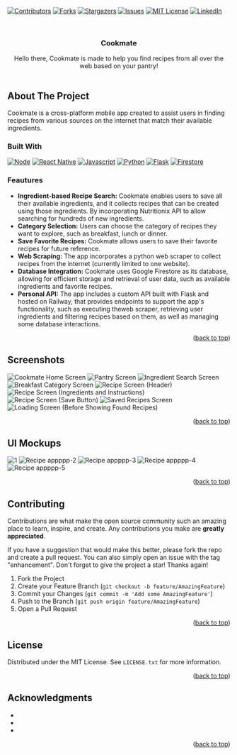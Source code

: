 <!-- Improved compatibility of back to top link: See: https://github.com/othneildrew/Best-README-Template/pull/73 -->
<a name="readme-top"></a>
<!-- PROJECT SHIELDS -->
<!--
*** I'm using markdown "reference style" links for readability.
*** Reference links are enclosed in brackets [ ] instead of parentheses ( ).
*** See the bottom of this document for the declaration of the reference variables
*** for contributors-url, forks-url, etc. This is an optional, concise syntax you may use.
*** https://www.markdownguide.org/basic-syntax/#reference-style-links
-->
[![Contributors][contributors-shield]][contributors-url]
[![Forks][forks-shield]][forks-url]
[![Stargazers][stars-shield]][stars-url]
[![Issues][issues-shield]][issues-url]
[![MIT License][license-shield]][license-url]
[![LinkedIn][linkedin-shield]][linkedin-url]



<!-- PROJECT LOGO -->
<br />

<h3 align="center">Cookmate</h3>

  <p align="center">
    Hello there, Cookmate is made to help you find recipes from all over the web based on your pantry!
    <br />
    <br />
  </p>
</div>

<!-- ABOUT THE PROJECT -->
## About The Project
Cookmate is a cross-platform mobile app created to assist users in finding recipes from various sources on the internet that match their available ingredients. 

### Built With

[![Node][Node.js]][Node-url] [![React Native][React-Native]][React-url] [![Javascript][Javascript]][Javascript-url] [![Python][Python]][Python-url] [![Flask][Flask]][Flask-url] [![Firestore][Firestore]][Firestore]

### Feautures
- __Ingredient-based Recipe Search:__ Cookmate enables users to save all their available ingredients, and it collects recipes that can be created using those ingredients. By incorporating Nutritionix API to allow searching for hundreds of new ingredients.
- __Category Selection:__ Users can choose the category of recipes they want to explore, such as breakfast, lunch or dinner.
- __Save Favorite Recipes:__ Cookmate allows users to save their favorite recipes for future reference.
- __Web Scraping:__ The app incorporates a python web scraper to collect recipes from the internet (currently limited to one website).
- __Database Integration:__ Cookmate uses Google Firestore as its database, allowing for efficient storage and retrieval of user data, such as available ingredients and favorite recipes.
- __Personal API:__ The app includes a custom API built with Flask and hosted on Railway, that provides endpoints to support the app's functionality, such as executing theweb scraper, retrieving user ingredients and filtering recipes based on them, as well as managing some database interactions.
<p align="right">(<a href="#readme-top">back to top</a>)</p>

<!-- GETTING STARTED -->
## Screenshots
![Cookmate Home Screen](https://github.com/valeria-gonzalez/recipeApp/assets/71797910/16535773-8252-4dc2-ab88-151f66e938b5)
![Pantry Screen](https://github.com/valeria-gonzalez/recipeApp/assets/71797910/de9bfb78-d0a5-49b7-8698-372a312f10b6)
![Ingredient Search Screen](https://github.com/valeria-gonzalez/recipeApp/assets/71797910/fbd3c484-8a09-4269-91f7-d12012f5c5c8)
![Breakfast Category Screen](https://github.com/valeria-gonzalez/recipeApp/assets/71797910/2ad4491c-1fa9-4a03-a416-ee5799983dd0)
![Recipe Screen (Header)](https://github.com/valeria-gonzalez/recipeApp/assets/71797910/7e80605c-702a-4f93-9765-5d76d798d482)
![Recipe Screen (Ingredients and Instructions)](https://github.com/valeria-gonzalez/recipeApp/assets/71797910/8fda4496-a304-410a-bd1e-152475c006b7)
![Recipe Screen (Save Button)](https://github.com/valeria-gonzalez/recipeApp/assets/71797910/43731a58-d40b-40af-bfc3-729fefc1ca30)
![Saved Recipes Screen](https://github.com/valeria-gonzalez/recipeApp/assets/71797910/4d4fd368-ef7f-4c2f-ac10-628dc43d68e1)
![Loading Screen (Before Showing Found Recipes)](https://github.com/valeria-gonzalez/recipeApp/assets/71797910/ca898389-680f-4c10-86ef-1d35d5248adb)
<p align="right">(<a href="#readme-top">back to top</a>)</p>

<!-- USAGE EXAMPLES -->
## UI Mockups
![1](https://github.com/valeria-gonzalez/recipeApp/assets/71797910/d50be408-aac6-4203-855c-85ea8cdc5b37)
![Recipe appppp-2](https://github.com/valeria-gonzalez/recipeApp/assets/71797910/13ab6536-1997-42f6-b364-b1e21f05c1da)
![Recipe appppp-3](https://github.com/valeria-gonzalez/recipeApp/assets/71797910/d139ea82-1122-40bf-9fa8-649f18b5b514)
![Recipe appppp-4](https://github.com/valeria-gonzalez/recipeApp/assets/71797910/640940f9-0f81-463f-b79b-ead9569e4343)
![Recipe appppp-5](https://github.com/valeria-gonzalez/recipeApp/assets/71797910/d9ba47eb-5c2d-400b-a149-c9bbd925a339)
<p align="right">(<a href="#readme-top">back to top</a>)</p>

<!-- CONTRIBUTING -->
## Contributing

Contributions are what make the open source community such an amazing place to learn, inspire, and create. Any contributions you make are **greatly appreciated**.

If you have a suggestion that would make this better, please fork the repo and create a pull request. You can also simply open an issue with the tag "enhancement".
Don't forget to give the project a star! Thanks again!

1. Fork the Project
2. Create your Feature Branch (`git checkout -b feature/AmazingFeature`)
3. Commit your Changes (`git commit -m 'Add some AmazingFeature'`)
4. Push to the Branch (`git push origin feature/AmazingFeature`)
5. Open a Pull Request

<p align="right">(<a href="#readme-top">back to top</a>)</p>

<!-- LICENSE -->
## License

Distributed under the MIT License. See `LICENSE.txt` for more information.

<p align="right">(<a href="#readme-top">back to top</a>)</p>

<!-- ACKNOWLEDGMENTS -->
## Acknowledgments

* []()
* []()
* []()

<p align="right">(<a href="#readme-top">back to top</a>)</p>



<!-- MARKDOWN LINKS & IMAGES -->
<!-- https://www.markdownguide.org/basic-syntax/#reference-style-links -->
[contributors-shield]: https://img.shields.io/github/contributors/valeria-gonzalez/recipeApp.svg?style=for-the-badge
[contributors-url]: https://github.com/valeria-gonzalez/recipeApp/graphs/contributors
[forks-shield]: https://img.shields.io/github/forks/valeria-gonzalez/recipeApp.svg?style=for-the-badge
[forks-url]: https://github.com/valeria-gonzalez/recipeApp/network/members
[stars-shield]: https://img.shields.io/github/stars/valeria-gonzalez/recipeApp.svg?style=for-the-badge
[stars-url]: https://github.com/valeria-gonzalez/recipeApp/stargazers
[issues-shield]: https://img.shields.io/github/issues/valeria-gonzalez/recipeApp.svg?style=for-the-badge
[issues-url]: https://github.com/valeria-gonzalez/recipeApp/issues
[license-shield]: https://img.shields.io/github/license/valeria-gonzalez/recipeApp.svg?style=for-the-badge
[license-url]: https://github.com/valeria-gonzalez/recipeApp/blob/master/LICENSE.txt
[linkedin-shield]: https://img.shields.io/badge/-LinkedIn-black.svg?style=for-the-badge&logo=linkedin&colorB=555
[linkedin-url]: https://linkedin.com/in/valeria-gonzalez-segura
[product-screenshot]: images/screenshot.png
[Node.js]: https://img.shields.io/badge/node.js-000000?style=for-the-badge&logo=nextdotjs&logoColor=white
[Node-url]: https://nodejs.org/en
[React-Native]: https://img.shields.io/badge/React-native-20232A?style=for-the-badge&logo=react&logoColor=61DAFB
[React-url]: https://reactnative.dev/
[Javascript]: https://img.shields.io/badge/Javascript-35495E?style=for-the-badge&logo=vuedotjs&logoColor=4FC08D
[Javascript-url]: https://www.javascript.com/
[Python]: https://img.shields.io/badge/Python-DD0031?style=for-the-badge&logo=angular&logoColor=white
[Python-url]: https://www.python.org/
[Flask]: https://img.shields.io/badge/Flask-4A4A55?style=for-the-badge&logo=svelte&logoColor=FF3E00
[Flask-url]: https://flask.palletsprojects.com/en/2.3.x/
[Firestore]: https://img.shields.io/badge/Firestore-FF2D20?style=for-the-badge&logo=laravel&logoColor=white
[Firestore-url]: https://firebase.google.com/docs/firestore
